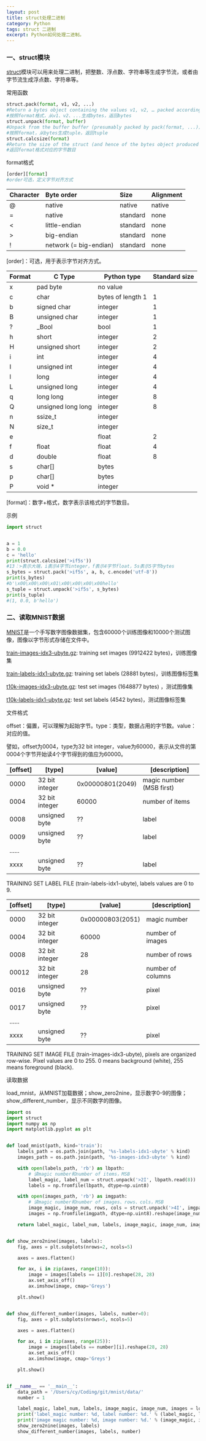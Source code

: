 ```yaml
---
layout: post
title: struct处理二进制
category: Python
tags: struct 二进制
excerpt: Python如何处理二进制。
---
```


### 一、struct模块

[struct](https://docs.python.org/3.7/library/struct.html)模块可以用来处理二进制，把整数、浮点数、字符串等生成字节流，或者由字节流生成浮点数、字符串等。

常用函数

```python
struct.pack(format, v1, v2, ...)
#Return a bytes object containing the values v1, v2, … packed according to the format string format. The arguments must match the values required by the format exactly.
#按照format格式，从v1、v2、...生成bytes，返回bytes
struct.unpack(format, buffer)
#Unpack from the buffer buffer (presumably packed by pack(format, ...)) according to the format string format. The result is a tuple even if it contains exactly one item. The buffer’s size in bytes must match the size required by the format, as reflected by calcsize().
#按照format，从bytes生成tuple，返回tuple
struct.calcsize(format)
#Return the size of the struct (and hence of the bytes object produced by pack(format, ...)) corresponding to the format string format.
#返回format格式对应的字节数目
```

format格式

```python
[order][format]
#order可选，定义字节对齐方式
```

| Character | Byte order             | Size     | Alignment |
| :-------- | :--------------------- | :------- | :-------- |
| @         | native                 | native   | native    |
| =         | native                 | standard | none      |
| <         | little-endian          | standard | none      |
| >         | big-endian             | standard | none      |
| !         | network (= big-endian) | standard | none      |

[order]：可选，用于表示字节对齐方式。

| Format | C Type             | Python type       | Standard size |
| ------ | ------------------ | ----------------- | ------------- |
| x      | pad byte           | no value          |               |
| c      | char               | bytes of length 1 | 1             |
| b      | signed char        | integer           | 1             |
| B      | unsigned char      | integer           | 1             |
| ?      | _Bool              | bool              | 1             |
| h      | short              | integer           | 2             |
| H      | unsigned short     | integer           | 2             |
| i      | int                | integer           | 4             |
| I      | unsigned int       | integer           | 4             |
| l      | long               | integer           | 4             |
| L      | unsigned long      | integer           | 4             |
| q      | long long          | integer           | 8             |
| Q      | unsigned long long | integer           | 8             |
| n      | ssize_t            | integer           |               |
| N      | size_t             | integer           |               |
| e      |                    | float             | 2             |
| f      | float              | float             | 4             |
| d      | double             | float             | 8             |
| s      | char[]             | bytes             |               |
| p      | char[]             | bytes             |               |
| P      | void *             | integer           |               |

[format]：数字+格式，数字表示该格式的字节数目。

示例

```python
import struct


a = 1
b = 0.0
c = 'hello'
print(struct.calcsize('>if5s'))
#13：>表示大端，i表示4字节integer，f表示4字节float，5s表示5字节bytes
s_bytes = struct.pack('>if5s', a, b, c.encode('utf-8'))
print(s_bytes)
#b'\x00\x00\x00\x01\x00\x00\x00\x00hello'
s_tuple = struct.unpack('>if5s', s_bytes)
print(s_tuple)
#(1, 0.0, b'hello')
```

### 二、读取MNIST数据

[MNIST](http://yann.lecun.com/exdb/mnist/)是一个手写数字图像数据集，包含60000个训练图像和10000个测试图像，图像以字节形式存储在文件中。

[train-images-idx3-ubyte.gz](http://yann.lecun.com/exdb/mnist/train-images-idx3-ubyte.gz):  training set images (9912422 bytes)，训练图像集

[train-labels-idx1-ubyte.gz](http://yann.lecun.com/exdb/mnist/train-labels-idx1-ubyte.gz):  training set labels (28881 bytes)，训练图像标签集

[t10k-images-idx3-ubyte.gz](http://yann.lecun.com/exdb/mnist/t10k-images-idx3-ubyte.gz):   test set images (1648877 bytes) ，测试图像集

[t10k-labels-idx1-ubyte.gz](http://yann.lecun.com/exdb/mnist/t10k-labels-idx1-ubyte.gz):   test set labels (4542 bytes)，测试图像标签集

文件格式

offset：偏置，可以理解为起始字节。type：类型，数据占用的字节数。value：对应的值。

譬如，offset为0004，type为32 bit integer，value为60000，表示从文件的第0004个字节开始读4个字节得到的值应为60000。

| [offset] | [type]         | [value]          | [description]            |
| -------- | -------------- | ---------------- | ------------------------ |
| 0000     | 32 bit integer | 0x00000801(2049) | magic number (MSB first) |
| 0004     | 32 bit integer | 60000            | number of items          |
| 0008     | unsigned byte  | ??               | label                    |
| 0009     | unsigned byte  | ??               | label                    |
| ......   |                |                  |                          |
| xxxx     | unsigned byte  | ??               | label                    |

TRAINING SET LABEL FILE (train-labels-idx1-ubyte), labels values are 0 to 9.

| [offset] | [type]         | [value]          | [description]     |
| -------- | -------------- | ---------------- | ----------------- |
| 0000     | 32 bit integer | 0x00000803(2051) | magic number      |
| 0004     | 32 bit integer | 60000            | number of images  |
| 0008     | 32 bit integer | 28               | number of rows    |
| 00012    | 32 bit integer | 28               | number of columns |
| 0016     | unsigned byte  | ??               | pixel             |
| 0017     | unsigned byte  | ??               | pixel             |
| ......   |                |                  |                   |
| xxxx     | unsigned byte  | ??               | pixel             |

TRAINING SET IMAGE FILE (train-images-idx3-ubyte), pixels are organized row-wise. Pixel values are 0 to 255. 0 means background (white), 255 means foreground (black).

读取数据

load_mnist，从MNIST加载数据；show_zero2nine，显示数字0-9的图像；show_different_number，显示不同数字的图像。

```python
import os
import struct
import numpy as np
import matplotlib.pyplot as plt


def load_mnist(path, kind='train'):
    labels_path = os.path.join(path, '%s-labels-idx1-ubyte' % kind)
    images_path = os.path.join(path, '%s-images-idx3-ubyte' % kind)

    with open(labels_path, 'rb') as lbpath:
        # 读magic number和number of items，MSB
        label_magic, label_num = struct.unpack('>2I', lbpath.read(8))
        labels = np.fromfile(lbpath, dtype=np.uint8)

    with open(images_path, 'rb') as imgpath:
        # 读magic number和number of images、rows、cols，MSB
        image_magic, image_num, rows, cols = struct.unpack('>4I', imgpath.read(16))
        images = np.fromfile(imgpath, dtype=np.uint8).reshape(image_num, rows*cols)

    return label_magic, label_num, labels, image_magic, image_num, images


def show_zero2nine(images, labels):
    fig, axes = plt.subplots(nrows=2, ncols=5)

    axes = axes.flatten()

    for ax, i in zip(axes, range(10)):
        image = images[labels == i][0].reshape(28, 28)
        ax.set_axis_off()
        ax.imshow(image, cmap='Greys')

    plt.show()


def show_different_number(images, labels, number=0):
    fig, axes = plt.subplots(nrows=5, ncols=5)

    axes = axes.flatten()

    for ax, i in zip(axes, range(25)):
        image = images[labels == number][i].reshape(28, 28)
        ax.set_axis_off()
        ax.imshow(image, cmap='Greys')

    plt.show()


if __name__ == '__main__':
    data_path = '/Users/cy/Coding/git/mnist/data/'
    number = 1

    label_magic, label_num, labels, image_magic, image_num, images = load_mnist(data_path)
    print('label_magic number: %d, label number: %d.' % (label_magic, label_num))
    print('image magic number: %d, image number: %d.' % (image_magic, image_num))
    show_zero2nine(images, labels)
    show_different_number(images, labels, number)
```

